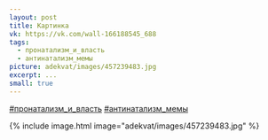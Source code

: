 ```yaml
---
layout: post
title: Картинка
vk: https://vk.com/wall-166188545_688
tags:
  - пронатализм_и_власть
  - антинатализм_мемы
picture: adekvat/images/457239483.jpg
excerpt: ...
small: true
---
```

[#пронатализм_и_власть](poisk.html#пронатализм_и_власть)
[#антинатализм_мемы](poisk.html#антинатализм_мемы)

{% include image.html image="adekvat/images/457239483.jpg" %}